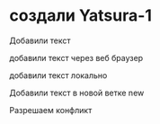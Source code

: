 ﻿# создали Yatsura-1


Добавили текст

добавили текст через веб браузер

добавили текст локально

Добавили текст в новой ветке new

Разрешаем конфликт
